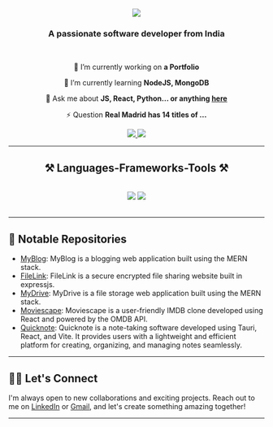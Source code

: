 <h1 align="center">
    <img src="https://readme-typing-svg.herokuapp.com/?font=Righteous&size=35&center=true&vCenter=true&width=500&height=70&duration=4000&lines=Hi+There!+👋;+I'm+Akash+Bhosale!;" />
</h1>

<h3 align="center">A passionate software developer from India</h3>

<br/>

<div align="center">
 
 🔭 I’m currently working on **a Portfolio**
 
 🌱 I’m currently learning **NodeJS, MongoDB**

💬 Ask me about **JS, React, Python... or anything [here](bhosalerakash214@gmail.com)**

⚡ Question **Real Madrid has 14 titles of ...**

 </div>
 
<div align="center"> 
  <a href="mailto:bhosalerakash214@gmail.com">
    <img src="https://img.shields.io/badge/Gmail-333333?style=for-the-badge&logo=gmail&logoColor=red" />
  </a>
  <a href="https://www.linkedin.com/in/akash-bhosale-5a6945217/" target="_blank">
    <img src="https://img.shields.io/badge/LinkedIn-0077B5?style=for-the-badge&logo=linkedin&logoColor=white" target="_blank" />
  </a>
</div>
<hr/>

<h2 align="center">⚒️ Languages-Frameworks-Tools ⚒️</h2>
<br/>
<div align="center">
    <img src="https://skillicons.dev/icons?i=javascript,nodejs,express,mongodb,react,github,git" />
    <img src="https://skillicons.dev/icons?i=python,html,css,vscode,java,mysql,angular" /><br>
</div>

<br/>
<hr/>

## 🚀 Notable Repositories


- [MyBlog](https://github.com/prajwal-pawar/MyBlog): MyBlog is a blogging web application built using the MERN stack.
- [FileLink](https://github.com/prajwal-pawar/FileLink): FileLink is a secure encrypted file sharing website built in expressjs.
- [MyDrive](https://github.com/prajwal-pawar/MyDrive): MyDrive is a file storage web application built using the MERN stack.
- [Moviescape](https://github.com/prajwal-pawar/moviescape): Moviescape is a user-friendly IMDB clone developed using React and powered by the OMDB API.
- [Quicknote](https://github.com/prajwal-pawar/quicknote-tauri): Quicknote is a note-taking software developed using Tauri, React, and Vite. It provides users with a lightweight and efficient platform for creating, organizing, and managing notes seamlessly.

<hr/>

## 👯‍♂️ Let's Connect

I'm always open to new collaborations and exciting projects. Reach out to me on [LinkedIn](https://www.linkedin.com/in/akash-bhosale-5a6945217/) or [Gmail](bhosalerakash214@gmail.com), and let's create something amazing together!
<hr/>
